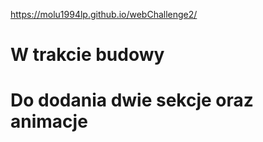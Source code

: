 https://molu1994lp.github.io/webChallenge2/

# W trakcie budowy
# Do dodania dwie sekcje oraz animacje
